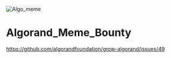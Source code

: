 ![Algo_meme](https://user-images.githubusercontent.com/26249939/122013366-bb5e8d80-cddb-11eb-8a97-ac896074946b.jpg)
# Algorand_Meme_Bounty
https://github.com/algorandfoundation/grow-algorand/issues/49
